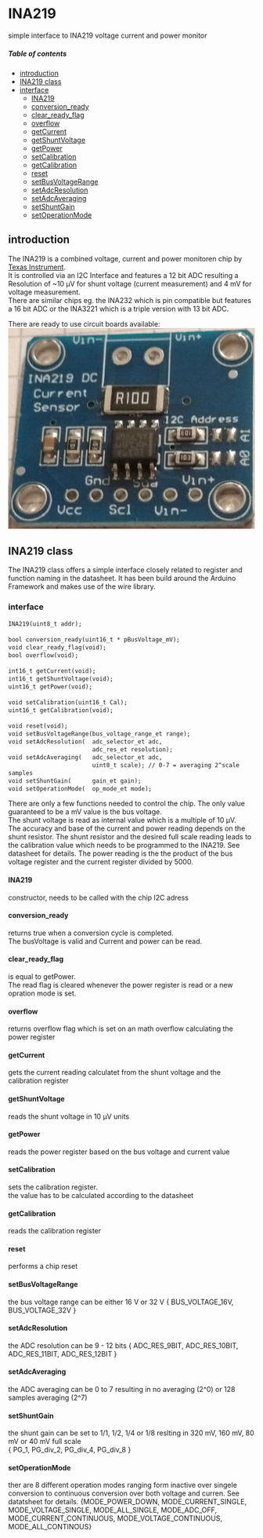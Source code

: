 # INA219
simple interface to INA219 voltage current and power monitor

##### Table of contents
- [introduction](#introduction)
- [INA219 class](#INA219-class)
- [interface](#interface)
    - [INA219            ](#INA219            )
    - [conversion_ready  ](#conversion_ready  )  
    - [clear_ready_flag  ](#clear_ready_flag  ) 
    - [overflow          ](#overflow          ) 
    - [getCurrent        ](#getCurrent        )
    - [getShuntVoltage   ](#getShuntVoltage   ) 
    - [getPower          ](#getPower          )
    - [setCalibration    ](#setCalibration    )
    - [getCalibration    ](#getCalibration    )
    - [reset             ](#reset             )
    - [setBusVoltageRange](#setBusVoltageRange)
    - [setAdcResolution  ](#setAdcResolution  )
    - [setAdcAveraging   ](#setAdcAveraging   )
    - [setShuntGain      ](#setShuntGain      )
    - [setOperationMode  ](#setOperationMode  )			

  
## introduction
The INA219 is a combined voltage, current and power monitoren chip by [Texas Instrument](https://www.ti.com).  
It is controlled via an I2C Interface and features a 12 bit ADC resulting a Resolution of ~10 µV for shunt voltage (current measurement) and 4 mV for voltage measurement.  
There are similar chips eg. the INA232 which is pin compatible but features a 16 bit ADC or the INA3221 which is a triple version with 13 bit ADC.  

There are ready to use circuit boards available:  
![INA219](./img/INA219-PCBA.jpg)  



## INA219 class
The INA219 class offers a simple interface closely related to register and function naming in the datasheet.
It has been build around the Arduino Framework and makes use of the wire library.


### interface
```
INA219(uint8_t addr);

bool conversion_ready(uint16_t * pBusVoltage_mV);
void clear_ready_flag(void);
bool overflow(void);

int16_t getCurrent(void);
int16_t getShuntVoltage(void);
uint16_t getPower(void);

void setCalibration(uint16_t Cal);
uint16_t getCalibration(void);

void reset(void);
void setBusVoltageRange(bus_voltage_range_et range);
void setAdcResolution(	adc_selector_et adc,
						adc_res_et resolution);
void setAdcAveraging(	adc_selector_et adc,
						uint8_t scale);	// 0-7 = averaging 2^scale samples
void setShuntGain(		gain_et gain);
void setOperationMode(	op_mode_et mode);				
```

There are only a few functions needed to control the chip. The only value guaranteed to be a mV value is the bus voltage.  
The shunt voltage is read as internal value which is a multiple of 10 µV.  
The accuracy and base of the current and power reading depends on the shunt resistor. 
The shunt resistor and the desired full scale reading leads to the calibration value 
which needs to be programmed to the INA219. See datasheet for details.
The power reading is the the product of the bus voltage register and the current register divided by 5000.

#### INA219
constructor, needs to be called with the chip I2C adress

#### conversion_ready
returns true when a conversion cycle is completed.  
The busVoltage is valid and Current and power can be read.  

#### clear_ready_flag
is equal to getPower.  
The read flag is cleared whenever the power register is read or a new opration mode is set.  


#### overflow
returns overflow flag which is set on an math overflow calculating the power register  


#### getCurrent
gets the current reading calculatet from the shunt voltage and the calibration register

#### getShuntVoltage
reads the shunt voltage in 10 µV units

#### getPower
reads the power register based on the bus voltage and current value

#### setCalibration
sets the calibration register.  
the value has to be calculated according to the datasheet  

#### getCalibration
reads the calibration register

#### reset
performs a chip reset

#### setBusVoltageRange
the bus voltage range can be either 16 V or 32 V {	BUS_VOLTAGE_16V, BUS_VOLTAGE_32V }


#### setAdcResolution
the ADC resolution can be 9 - 12 bits
{ ADC_RES_9BIT, ADC_RES_10BIT, ADC_RES_11BIT, ADC_RES_12BIT	}

#### setAdcAveraging
the ADC averaging can be 0 to 7 resulting in no averaging (2^0) or 128 samples averaging (2^7)

#### setShuntGain
the shunt gain can be set to 1/1, 1/2, 1/4 or 1/8 reslting in 320 mV, 160 mV, 80 mV or 40 mV full scale  
{ PG_1,	PG_div_2, PG_div_4, PG_div_8 } 

#### setOperationMode				
ther are 8 different operation modes ranging form inactive over singele conversion to continuous conversion over both voltage and curren. See datatsheet for details.
{MODE_POWER_DOWN, MODE_CURRENT_SINGLE, MODE_VOLTAGE_SINGLE, MODE_ALL_SINGLE, MODE_ADC_OFF, MODE_CURRENT_CONTINUOUS, MODE_VOLTAGE_CONTINUOUS, MODE_ALL_CONTINOUS} 
 
